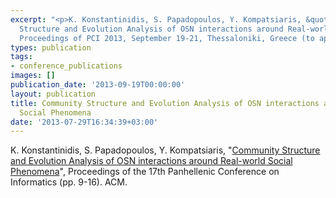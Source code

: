 ```yaml
---
excerpt: "<p>K. Konstantinidis, S. Papadopoulos, Y. Kompatsiaris, &quot;Community
  Structure and Evolution Analysis of OSN interactions around Real-world Social Phenomena&quot;,&nbsp;In
  Proceedings of PCI 2013, September 19-21, Thessaloniki, Greece (to appear)</p>"
types: publication
tags:
- conference_publications
images: []
publication_date: '2013-09-19T00:00:00'
layout: publication
title: Community Structure and Evolution Analysis of OSN interactions around Real-world
  Social Phenomena
date: '2013-07-29T16:34:39+03:00'
---
```

<p>K. Konstantinidis, S. Papadopoulos, Y. Kompatsiaris, "<a href="http://dl.acm.org/citation.cfm?id=2491849">Community Structure and Evolution Analysis of OSN interactions around Real-world Social Phenomena</a>", Proceedings of the 17th Panhellenic Conference on Informatics (pp. 9-16). ACM.&nbsp;</p>
